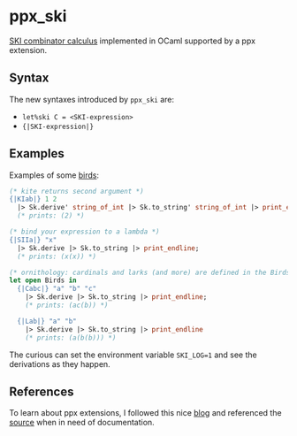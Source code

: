 ppx_ski
=======
[SKI combinator calculus](https://en.wikipedia.org/wiki/SKI_combinator_calculus) implemented in OCaml supported by a ppx extension.

Syntax
------
The new syntaxes introduced by `ppx_ski` are:
* `let%ski C = <SKI-expression>`
* `{|SKI-expression|}`

Examples
--------
Examples of some [birds](http://www.angelfire.com/tx4/cus/combinator/birds.html):

```ocaml
(* kite returns second argument *)
{|KIab|} 1 2
  |> Sk.derive' string_of_int |> Sk.to_string' string_of_int |> print_endline;
  (* prints: (2) *)

(* bind your expression to a lambda *)
{|SIIa|} "x"
  |> Sk.derive |> Sk.to_string |> print_endline;
  (* prints: (x(x)) *)

(* ornithology: cardinals and larks (and more) are defined in the Birds module*)
let open Birds in
  {|Cabc|} "a" "b" "c"
    |> Sk.derive |> Sk.to_string |> print_endline;
    (* prints: (ac(b)) *)

  {|Lab|} "a" "b"
    |> Sk.derive |> Sk.to_string |> print_endline
    (* prints: (a(b(b))) *)
```

The curious can set the environment variable `SKI_LOG=1` and see the derivations as they happen.


References
----------
To learn about ppx extensions, I followed this nice [blog](https://whitequark.org/blog/2014/04/16/a-guide-to-extension-points-in-ocaml)
and referenced the [source](https://github.com/ocaml/ocaml/blob/trunk/parsing/parsetree.mli) when in need of documentation.
